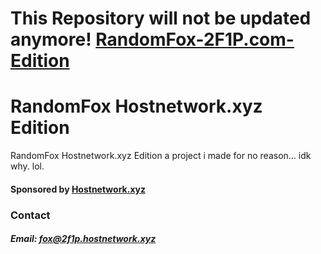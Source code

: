 # This Repository will not be updated anymore! [RandomFox-2F1P.com-Edition](https://github.com/FuchsFuchs1/RandomFox-2F1P.com-Edition)
# RandomFox Hostnetwork.xyz Edition
RandomFox Hostnetwork.xyz Edition a project i made for no reason… idk why. lol.
 
#### Sponsored by [Hostnetwork.xyz](https://www.hostnetwork.xyz)
### Contact

##### Email: [fox@2f1p.hostnetwork.xyz](mailto:fox@2f1p.hostnetwork.xyz)

